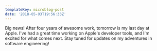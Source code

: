 ```yaml
---
templateKey: microblog-post
date: '2018-05-03T19:56:33Z'
---
```


Big news! After four years of awesome work, tomorrow is my last day at Apple. I've had a great time working on Apple's developer tools, and I'm excited for what comes next. Stay tuned for updates on my adventures in software engineering!

